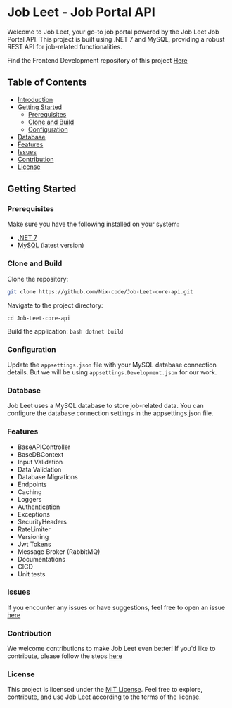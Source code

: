 # Job Leet - Job Portal API

Welcome to Job Leet, your go-to job portal powered by the Job Leet Job Portal API. This project is built using .NET 7 and MySQL, providing a robust REST API for job-related functionalities.

Find the Frontend Development repository of this project [Here](https://github.com/Nix-code/Job-Leet-core-UI)

## Table of Contents

- [Introduction](#job-leet---job-portal-api)
- [Getting Started](#getting-started)
  - [Prerequisites](#prerequisites)
  - [Clone and Build](#clone-and-build)
  - [Configuration](#configuration)
- [Database](#database)
- [Features](#features)
- [Issues](#issues)
- [Contribution](#contribution)
- [License](#license)
## Getting Started

### Prerequisites

Make sure you have the following installed on your system:

- [.NET 7](https://dotnet.microsoft.com/download/dotnet/7.0)
- [MySQL](https://www.mysql.com/) (latest version)

### Clone and Build

Clone the repository:

```bash
git clone https://github.com/Nix-code/Job-Leet-core-api.git

```

Navigate to the project directory:

```cd Job-Leet-core-api```

Build the application:
```bash dotnet build```


### Configuration
Update the `appsettings.json` file with your MySQL database connection details. But we will be using `appsettings.Development.json` for our work.

### Database
Job Leet uses a MySQL database to store job-related data. You can configure the database connection settings in the appsettings.json file.

### Features
 - BaseAPIController
 - BaseDBContext
 - Input Validation
 - Data Validation
 - Database Migrations
 - Endpoints
 - Caching
 - Loggers
 - Authentication
 - Exceptions
 - SecurityHeaders
 - RateLimiter
 - Versioning
 - Jwt Tokens
 - Message Broker (RabbitMQ)
 - Documentations
 - CICD
 - Unit tests

### Issues
If you encounter any issues or have suggestions, feel free to open an issue [here](https://github.com/Nix-code/Job-Leet-core-api/issues)

### Contribution
We welcome contributions to make Job Leet even better! If you'd like to contribute, please follow the steps [here](CONTRIBUTION.md) 

### License
This project is licensed under the [MIT License](LICENSE). Feel free to explore, contribute, and use Job Leet according to the terms of the license.

